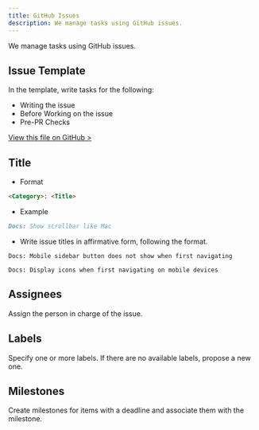 ```yaml
---
title: GitHub Issues
description: We manage tasks using GitHub issues.
---
```


We manage tasks using GitHub issues.

## Issue Template

In the template, write tasks for the following:

- Writing the issue
- Before Working on the issue
- Pre-PR Checks

[View this file on GitHub >](https://github.com/sinProject-Inc/talk/blob/main/.github/ISSUE_TEMPLATE/custom.md)

## Title

- Format

```md
<Category>: <Title>
```

- Example

```md
Docs: Show scrollbar like Mac
```

- Write issue titles in affirmative form, following the format.

```ts::Bad
Docs: Mobile sidebar button does not show when first navigating
```

```ts::Good
Docs: Display icons when first navigating on mobile devices
```

## Assignees

Assign the person in charge of the issue.

## Labels

Specify one or more labels. If there are no available labels, propose a new one.

## Milestones

Create milestones for items with a deadline and associate them with the milestone.
